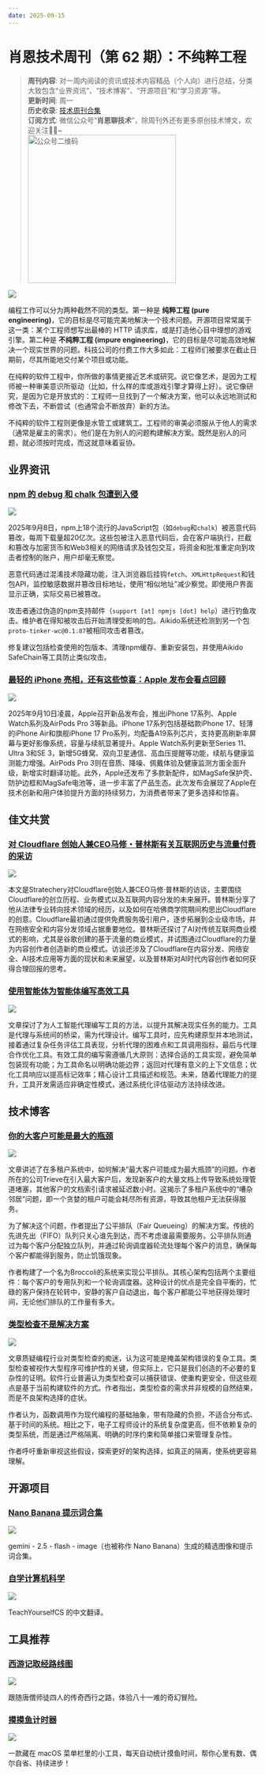 ```yaml
---
date: 2025-09-15
---
```

# 肖恩技术周刊（第 62 期）：不纯粹工程
> **周刊内容**: 对一周内阅读的资讯或技术内容精品（个人向）进行总结，分类大致包含“业界资讯”、“技术博客”、“开源项目”和“学习资源”等。<br>
> **更新时间**: 周一<br>
> **历史收录**: [技术周刊合集](https://mp.weixin.qq.com/mp/appmsgalbum?__biz=MzkwODY0ODQzOQ==&action=getalbum&album_id=3492416248238096386#wechat_redirect) <br>
> **订阅方式**: 微信公众号“**肖恩聊技术**”，除周刊外还有更多原创技术博文，欢迎关注👏🏻~<br>
> <img src="https://cdn.jsdelivr.net/gh/Xiaoxie1994/images/images/20241103221454.png" alt="公众号二维码" width="300">

![](https://cdn.jsdelivr.net/gh/shawnxie94/images/images/202509142333936.png)

编程工作可以分为两种截然不同的类型。第一种是 **纯粹工程 (pure engineering)**，它的目标是尽可能完美地解决一个技术问题。开源项目常常属于这一类：某个工程师想写出最棒的 HTTP 请求库，或是打造他心目中理想的游戏引擎。第二种是 **不纯粹工程 (impure engineering)**，它的目标是尽可能高效地解决一个现实世界的问题。科技公司的付费工作大多如此：工程师们被要求在截止日期前，尽其所能地交付某个项目或功能。

在纯粹的软件工程中，你所做的事情更接近艺术或研究。说它像艺术，是因为工程师被一种审美意识所驱动（比如，什么样的库或游戏引擎才算得上好）。说它像研究，是因为它是开放式的：工程师一旦找到了一个解决方案，他可以永远地测试和修改下去，不断尝试（也通常会不断放弃）新的方法。

不纯粹的软件工程则更像是水管工或建筑工。工程师的审美必须服从于他人的需求（通常是雇主的需求）。他们是在为别人的问题构建解决方案。既然是别人的问题，就必须按时完成，而这就意味着妥协。
## 业界资讯
### [npm 的 debug 和 chalk 包遭到入侵](https://www.aikido.dev/blog/npm-debug-and-chalk-packages-compromised)
![](https://cdn.jsdelivr.net/gh/shawnxie94/images/images/202509142223990.png)

2025年9月8日，npm上18个流行的JavaScript包（如`debug`和`chalk`）被恶意代码篡改，每周下载量超20亿次。这些包被注入恶意代码后，会在客户端执行，拦截和篡改与加密货币和Web3相关的网络请求及钱包交互，将资金和批准重定向到攻击者控制的账户，用户却毫无察觉。

恶意代码通过混淆技术隐藏功能，注入浏览器后挂钩`fetch`、`XMLHttpRequest`和钱包API，监控敏感数据并篡改目标地址，使用“相似地址”减少察觉。即使用户界面显示正确，实际交易已被篡改。

攻击者通过伪造的npm支持邮件（`support [at] npmjs [dot] help`）进行钓鱼攻击。维护者在得知被攻击后开始清理受影响的包。Aikido系统还检测到另一个包`proto-tinker-wc@0.1.87`被相同攻击者篡改。

修复建议包括检查使用的包版本、清理npm缓存、重新安装包，并使用Aikido SafeChain等工具防止类似攻击。
### [最轻的 iPhone 亮相，还有这些惊喜：Apple 发布会看点回顾](https://sspai.com/post/102413)
![](https://cdn.jsdelivr.net/gh/shawnxie94/images/images/202509142315243.png)

2025年9月10日凌晨，Apple召开新品发布会，推出iPhone 17系列、Apple Watch系列及AirPods Pro 3等新品。iPhone 17系列包括基础款iPhone 17、轻薄的iPhone Air和旗舰iPhone 17 Pro系列，均配备A19系列芯片，支持更高刷新率屏幕与更好影像系统，容量与续航显著提升。Apple Watch系列更新至Series 11、Ultra 3和SE 3，新增5G蜂窝、双向卫星通信、高血压提醒等功能，续航与健康监测能力增强。AirPods Pro 3则在音质、降噪、佩戴体验及健康监测方面全面升级，新增实时翻译功能。此外，Apple还发布了多款新配件，如MagSafe保护壳、防护边框和MagSafe电池等，进一步丰富了产品生态。此次发布会展现了Apple在技术创新和用户体验提升方面的持续努力，为消费者带来了更多选择和惊喜。
## 佳文共赏
### [对 Cloudflare 创始人兼CEO马修・普林斯有关互联网历史与流量付费的采访](https://stratechery.com/2025/an-interview-with-cloudflare-founder-and-ceo-matthew-prince-about-internet-history-and-pay-per-crawl/)
![](https://cdn.jsdelivr.net/gh/shawnxie94/images/images/202509142326460.png)

本文是Stratechery对Cloudflare创始人兼CEO马修·普林斯的访谈，主要围绕Cloudflare的创立历程、业务模式以及互联网内容分发的未来展开。普林斯分享了他从法律专业转向技术领域的经历，以及如何在哈佛商学院期间构思出Cloudflare的创意。Cloudflare最初通过提供免费服务吸引用户，逐步拓展到企业级市场，并在网络安全和内容分发领域占据重要地位。普林斯还探讨了AI对传统互联网商业模式的影响，尤其是谷歌创建的基于流量的商业模式，并试图通过Cloudflare的力量为内容创作者创造新的商业模式。访谈还涉及了Cloudflare在内容分发、网络安全、AI技术应用等方面的现状和未来展望，以及普林斯对AI时代内容创作者如何获得合理回报的思考。
### [使用智能体为智能体编写高效工具](https://www.anthropic.com/engineering/writing-tools-for-agents)
![](https://cdn.jsdelivr.net/gh/shawnxie94/images/images/202509142326362.png)

文章探讨了为人工智能代理编写工具的方法，以提升其解决现实任务的能力。工具是代理与系统间的桥梁，需为代理设计。编写工具时，应先构建原型并本地测试，接着通过复杂任务评估工具表现，分析代理的困难点和工具调用指标，最后与代理合作优化工具。有效工具的编写需遵循几大原则：选择合适的工具实现，避免简单包装现有功能；为工具命名以明确功能边界；返回对代理有意义的上下文信息；优化工具响应以提高标记效率；精心设计工具描述和规范。未来，随着代理能力的提升，工具开发需适应非确定性模式，通过系统化评估驱动方法持续改进。
## 技术博客
 ### [你的大客户可能是最大的瓶颈](https://densumesh.dev/blog/fair-queue/)
![](https://cdn.jsdelivr.net/gh/shawnxie94/images/images/202509142321871.png)

文章讲述了在多租户系统中，如何解决“最大客户可能成为最大瓶颈”的问题。作者所在的公司Trieve在引入最大客户后，发现新客户的大量文档上传导致系统处理管道堵塞，其他客户的文档索引请求被延迟数小时。这揭示了多租户系统中的“嘈杂邻居”问题，即一个贪婪的租户可能会耗尽所有资源，导致其他租户无法获得服务。

为了解决这个问题，作者提出了公平排队（Fair Queueing）的解决方案。传统的先进先出（FIFO）队列只关心谁先到达，而不考虑谁最需要服务。公平排队则通过为每个客户分配独立队列，并通过轮询调度器轮流处理每个客户的消息，确保每个客户都能得到服务，防止饥饿现象。

作者构建了一个名为Broccoli的系统来实现公平排队。其核心架构包括两个主要组件：每个客户的专用队列和一个轮询调度器。这种设计的优点是完全自平衡的，忙碌的客户保持在轮转中，安静的客户自动退出，每个客户都能公平地获得处理时间，无论他们排队的工作量有多大。
### [类型检查不是解决方案](https://programmingsimplicity.substack.com/p/type-checking-is-a-symptom-not-a)
![](https://cdn.jsdelivr.net/gh/shawnxie94/images/images/202509142323944.png)

文章质疑编程行业对类型检查的痴迷，认为这可能是掩盖架构错误的复杂工具。类型检查被视作大型程序可维护性的关键，但实际上，它只是我们创造的不必要的复杂性的证明。软件行业普遍认为类型检查可以捕获错误、使重构更安全，但这些观点是基于当前构建软件的方式。作者指出，类型检查的需求并非规模的自然结果，而是不良架构选择的症状。

作者认为，函数调用作为现代编程的基础抽象，带有隐藏的负担，不适合分布式、基于时间的系统。相比之下，电子工程师设计的系统复杂度更高，但不依赖复杂的类型系统，而是通过严格隔离、明确的时序约束和简单接口来管理复杂性。

作者呼吁重新审视这些假设，探索更好的架构选择，如真正的隔离，使系统更容易理解。
## 开源项目 
### [Nano Banana 提示词合集](https://github.com/JimmyLv/awesome-nano-banana?tab=readme-ov-file)
![](https://cdn.jsdelivr.net/gh/shawnxie94/images/images/202509142338861.png)

gemini - 2.5 - flash - image（也被称作 Nano Banana）生成的精选图像和提示词合集。
### [自学计算机科学](https://github.com/izackwu/TeachYourselfCS-CN)
![](https://cdn.jsdelivr.net/gh/shawnxie94/images/images/202509142335352.png)

TeachYourselfCS 的中文翻译。
## 工具推荐
### [西游记取经路线图](https://trial81.toolooz.com/)
![](https://cdn.jsdelivr.net/gh/shawnxie94/images/images/202509142333424.png)

跟随唐僧师徒四人的传奇西行之路，体验八十一难的奇幻冒险。
### [摸摸鱼计时器](https://momoyu.app/)
![](https://cdn.jsdelivr.net/gh/shawnxie94/images/images/202509142316665.png)

一款藏在 macOS 菜单栏里的小工具，每天自动统计摸鱼时间，帮你心里有数、偶尔自省、持续进步！
